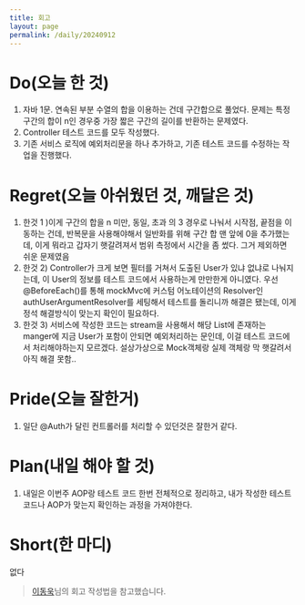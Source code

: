 ```yaml
---
title: 회고
layout: page
permalink: /daily/20240912
---
```


# Do(오늘 한 것)
1. 자바 1문. 연속된 부분 수열의 합을 이용하는 건데 구간합으로 풀었다. 문제는 특정 구간의 합이 n인 경우중 가장 짧은 구간의 길이를 반환하는 문제였다.
2. Controller 테스트 코드를 모두 작성했다.
3. 기존 서비스 로직에 예외처리문을 하나 추가하고, 기존 테스트 코드를 수정하는 작업을 진행했다. 
# Regret(오늘 아쉬웠던 것, 깨달은 것)
1. 한것 1 )이게 구간의 합을 n 미만, 동일, 초과 의 3 경우로 나눠서 시작점, 끝점을 이동하는 건데, 반복문을 사용해야해서 일반화를 위해 구간 합 맨 앞에 0을 추가했는데, 이게 뭐라고 갑자기 햇갈려져서 범위 측정에서 시간을 좀 썼다. 그거 제외하면 쉬운 문제였음
2. 한것 2) Controller가 크게 보면 필터를 거쳐서 도출된 User가 있냐 없냐로 나눠지는데, 이 User의 정보를 테스트 코드에서 사용하는게 만만한게 아니였다. 우선 @BeforeEach()를 통해 mockMvc에 커스텀 어노테이션의 Resolver인 authUserArgumentResolver를 세팅해서 테스트를 돌리니까 해결은 됐는데, 이게 정석 해결방식이 맞는지 확인이 필요하다.
3. 한것 3) 서비스에 작성한 코드는 stream을 사용해서 해당 List에 존재하는 manger에 지금 User가 포함이 안되면 예외처리하는 문인데, 이걸 테스트 코드에서 처리해야하는지 모르겠다. 설상가상으로 Mock객체랑 실제 객체랑 막 햇갈려서 아직 해결 못함..
# Pride(오늘 잘한거)
1. 일단 @Auth가 달린 컨트롤러를 처리할 수 있던것은 잘한거 같다.
# Plan(내일 해야 할 것)
1. 내일은 이번주 AOP랑 테스트 코드 한번 전체적으로 정리하고, 내가 작성한 테스트 코드나 AOP가 맞는지 확인하는 과정을 가져야한다.
# Short(한 마디)
없다

> [이동욱](https://dongwooklee96.github.io/)님의 회고 작성법을 참고했습니다.